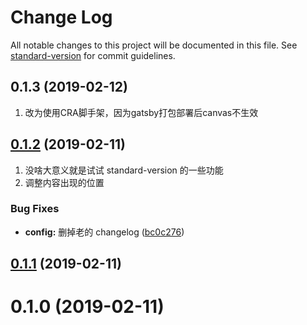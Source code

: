 # Change Log

All notable changes to this project will be documented in this file. See [standard-version](https://github.com/conventional-changelog/standard-version) for commit guidelines.

<a name="0.1.3"></a>
## 0.1.3 (2019-02-12)

1. 改为使用CRA脚手架，因为gatsby打包部署后canvas不生效


<a name="0.1.2"></a>

## [0.1.2](https://github.com/whatbook/website/compare/v0.1.1...v0.1.2) (2019-02-11)

1. 没啥大意义就是试试 standard-version 的一些功能
2. 调整内容出现的位置

### Bug Fixes

- **config:** 删掉老的 changelog ([bc0c276](https://github.com/whatbook/website/commit/bc0c276))

<a name="0.1.1"></a>

## [0.1.1](https://github.com/whatbook/website/compare/v0.1.0...v0.1.1) (2019-02-11)

<a name="0.1.0"></a>

# 0.1.0 (2019-02-11)
